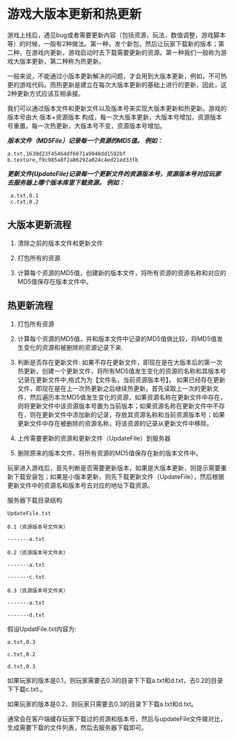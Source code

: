 # 游戏大版本更新和热更新
游戏上线后，遇见bug或者需要更新内容（包括资源，玩法，数值调整，游戏脚本等）的时候，一般有2种做法。第一种，发个新包，然后让玩家下载新的版本；第二种，在游戏内更新，游戏启动时去下载需要更新的资源。第一种我们一般称为游戏大版本更新，第二种称为热更新。

一般来说，不能通过小版本更新解决的问题，才会用到大版本更新，例如，不可热更的游戏代码。而热更新是建立在每次大版本更新的基础上进行的更新，因此，这2种更新方式应该互相承接。

我们可以通过版本文件和更新文件以及版本号来实现大版本更新和热更新。游戏的版本号由大 版本+资源版本 构成，每一次大版本更新，大版本号增加，资源版本号重置。每一次热更新，大版本号不变，资源版本号增加。

***版本文件（MD5File）记录每一个资源的MD5值。***
***例如：***

	a.txt,1630d23f45464df6071a9948dd1592bf
	b.texture,f9c985a8f2a86292a024c4ed21ed33fb

***更新文件(UpdateFile)记录每一个更新文件的资源版本号，资源版本号对应玩家去服务器上哪个版本库里下载资源。***
***例如：***

	 a.txt,0.1
	 c.txt,0.2

## 大版本更新流程
1. 清除之前的版本文件和更新文件

2. 打包所有的资源

3. 计算每个资源的MD5值，创建新的版本文件，将所有资源的资源名称和对应的MD5值保存在版本文件中。

## 热更新流程
1. 打包所有资源

2. 计算每个资源的MD5值，并和版本文件中记录的MD5值做比较，将MD5值发生变化的资源和被删除的资源记录下来.

3. 判断是否存在更新文件:
  如果不存在更新文件，即现在是在大版本后的第一次热更新，创建一个更新文件，将所有MD5值发生变化的资源的名称和其版本号记录在更新文件中,格式为为【文件名，当前资源版本号】。
  如果已经存在更新文件，即现在是在上一次热更新之后继续热更新。首先读取上一次的更新文件，然后遍历本次MD5值发生变化的资源，如果资源名称在更新文件中存在，则将更新文件中该资源版本号置为当前版本；如果资源名称在更新文件中不存在，则在更新文件中添加新的记录，存放其资源名称和当前资源版本号；如果更新文件中存在被删除的资源名称，将该资源的记录从更新文件中移除。

4. 上传需要更新的资源和更新文件（UpdateFile）到服务器

5. 删除原来的版本文件，将所有资源的MD5值保存在新的版本文件中。

玩家进入游戏后，首先判断是否需要更新版本，如果是大版本更新，则提示需要重新下载安装包；如果是小版本更新，则先下载更新文件（UpdateFile），然后根据更新文件中的资源名和版本号去对应的地址下载资源。

服务器下载目录结构
```
UpdateFile.txt

0.1（资源版本号文件夹）

-------a.txt

0.2（资源版本号文件夹）

-------a.txt

-------c.txt

0.3（资源版本号文件夹）

-------a.txt

-------d.txt
```
假设UpdatFile.txt内容为:

```
a.txt,0.3

c.txt,0.2

d.txt,0.3
```
如果玩家的版本是0.1，则玩家需要去0.3的目录下下载a.txt和d.txt，去0.2的目录下下载c.txt.。

如果玩家的版本是0.2，则玩家只需要去0.3的目录下下载a.txt和d.txt。

通常会在客户端缓存玩家下载过的资源和版本号，然后与updateFile文件做对比，生成需要下载的文件列表，然后去服务器下载即可。

